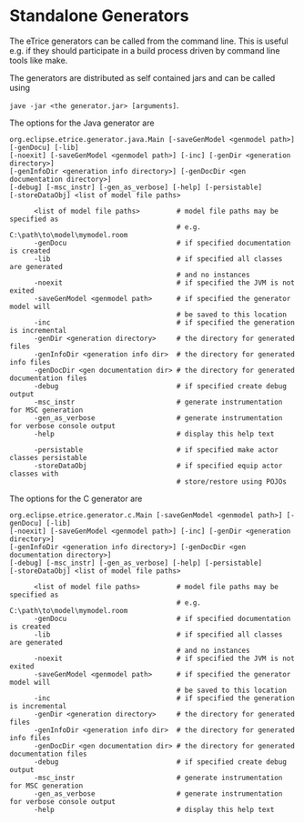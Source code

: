 Standalone Generators
=====================

The eTrice generators can be called from the command line. This is useful e.g. if they should participate in a build process driven by command line tools like make.

The generators are distributed as self contained jars and can be called using

`jave -jar <the generator.jar> [arguments]`.

The options for the Java generator are

    org.eclipse.etrice.generator.java.Main [-saveGenModel <genmodel path>] [-genDocu] [-lib]
    [-noexit] [-saveGenModel <genmodel path>] [-inc] [-genDir <generation directory>]
    [-genInfoDir <generation info directory>] [-genDocDir <gen documentation directory>]
    [-debug] [-msc_instr] [-gen_as_verbose] [-help] [-persistable]
    [-storeDataObj] <list of model file paths>

          <list of model file paths>         # model file paths may be specified as
                                             # e.g. C:\path\to\model\mymodel.room
          -genDocu                           # if specified documentation is created
          -lib                               # if specified all classes are generated
                                             # and no instances
          -noexit                            # if specified the JVM is not exited
          -saveGenModel <genmodel path>      # if specified the generator model will
                                             # be saved to this location
          -inc                               # if specified the generation is incremental
          -genDir <generation directory>     # the directory for generated files
          -genInfoDir <generation info dir>  # the directory for generated info files
          -genDocDir <gen documentation dir> # the directory for generated documentation files
          -debug                             # if specified create debug output
          -msc_instr                         # generate instrumentation for MSC generation
          -gen_as_verbose                    # generate instrumentation for verbose console output
          -help                              # display this help text

          -persistable                       # if specified make actor classes persistable
          -storeDataObj                      # if specified equip actor classes with
                                             # store/restore using POJOs

The options for the C generator are

    org.eclipse.etrice.generator.c.Main [-saveGenModel <genmodel path>] [-genDocu] [-lib]
    [-noexit] [-saveGenModel <genmodel path>] [-inc] [-genDir <generation directory>]
    [-genInfoDir <generation info directory>] [-genDocDir <gen documentation directory>]
    [-debug] [-msc_instr] [-gen_as_verbose] [-help] [-persistable]
    [-storeDataObj] <list of model file paths>

          <list of model file paths>         # model file paths may be specified as
                                             # e.g. C:\path\to\model\mymodel.room
          -genDocu                           # if specified documentation is created
          -lib                               # if specified all classes are generated
                                             # and no instances
          -noexit                            # if specified the JVM is not exited
          -saveGenModel <genmodel path>      # if specified the generator model will
                                             # be saved to this location
          -inc                               # if specified the generation is incremental
          -genDir <generation directory>     # the directory for generated files
          -genInfoDir <generation info dir>  # the directory for generated info files
          -genDocDir <gen documentation dir> # the directory for generated documentation files
          -debug                             # if specified create debug output
          -msc_instr                         # generate instrumentation for MSC generation
          -gen_as_verbose                    # generate instrumentation for verbose console output
          -help                              # display this help text
